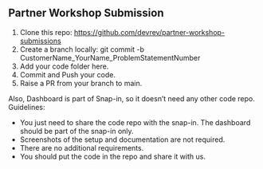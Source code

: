 ## Partner Workshop Submission

1. Clone this repo: https://github.com/devrev/partner-workshop-submissions
2. Create a branch locally: git commit -b CustomerName_YourName_ProblemStatementNumber
3. Add your code folder here.
4. Commit and Push your code.
5. Raise a PR from your branch to main.

Also, Dashboard is part of Snap-in, so it doesn’t need any other code repo.
Guidelines:
- You just need to share the code repo with the snap-in. The dashboard should be part of the snap-in only.
- Screenshots of the setup and documentation are not required.
- There are no additional requirements.
- You should put the code in the repo and share it with us.
